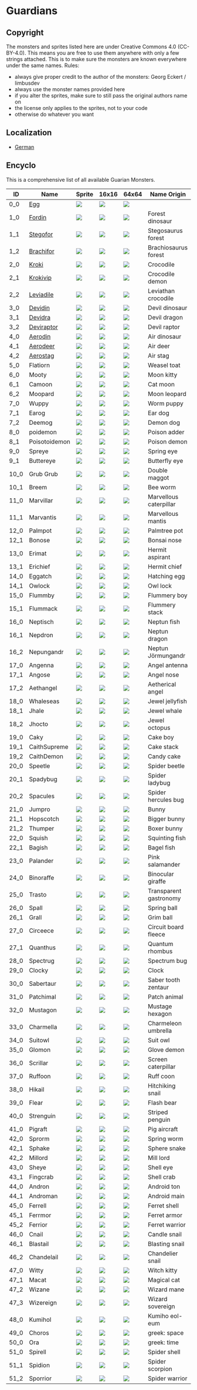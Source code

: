 # Guardians

## Copyright

The monsters and sprites listed here are under Creative Commons 4.0 (CC-BY-4.0). This means you are free to use them anywhere with only a few strings attached. This is to make sure the monsters are known everywhere under the same names. Rules:

* always give proper credit to the author of the monsters: Georg Eckert / limbusdev
* always use the monster names provided here
* if you alter the sprites, make sure to still pass the original authors name on
* the license only applies to the sprites, not to your code
* otherwise do whatever you want

## Localization

* [German](./Guardians_DE.md)

## Encyclo

This is a comprehensive list of all available Guarian Monsters.

|ID         |Name                               |Sprite                 |16x16                          |64x64                  |Name Origin            |
|-----------|-----------------------------------|-----------------------|-------------------------------|-----------------------|-----------------------|
|0_0        |[Egg](./encyclo/0_0_Egg.md)        |![](./128x128/0_0.png) |![](./animation_16x16/0_0.gif) |![](./64x64/0_0.png)   |                       |
|1_0        |[Fordin](./encyclo/1.md)           |![](./128x128/1_0.png) |![](./animation_16x16/1_0.gif) |![](./64x64/1_0.png)   |Forest dinosaur        |
|1_1        |[Stegofor](./encyclo/1.md)         |![](./128x128/1_1.png) |![](./16x16/1_1.png)           |![](./64x64/1_1.png)   |Stegosaurus forest     |
|1_2        |[Brachifor](./encyclo/1.md)        |![](./128x128/1_2.png) |![](./16x16/1_2.png)           |![](./64x64/1_2.png)   |Brachiosaurus forest   |
|2_0        |[Kroki](./encyclo/2.md)            |![](./128x128/2_0.png) |![](./16x16/2_0.png)           |![](./64x64/2_0.png)   |Crocodile              |
|2_1        |[Krokivip](./encyclo/2.md)         |![](./128x128/2_1.png) |![](./16x16/2_1.png)           |![](./64x64/2_1.png)   |Crocodile demon        |
|2_2        |[Leviadile](./encyclo/2.md)        |![](./128x128/2_2.png) |![](./16x16/2_2.png)           |![](./64x64/0_0.png)   |Leviathan crocodile    |
|3_0        |[Devidin](./encyclo/3.md)          |![](./128x128/3_0.png) |![](./16x16/3_0.png)           |![](./64x64/0_0.png)   |Devil dinosaur         |
|3_1        |[Devidra](./encyclo/3.md)          |![](./128x128/3_1.png) |![](./16x16/3_1.png)           |![](./64x64/0_0.png)   |Devil dragon           |
|3_2        |[Deviraptor](./encyclo/3.md)       |![](./128x128/3_2.png) |![](./16x16/3_2.png)           |![](./64x64/0_0.png)   |Devil raptor           |
|4_0        |[Aerodin](./encyclo/4.md)          |![](./128x128/4_0.png) |![](./16x16/4_0.png)           |![](./64x64/0_0.png)   |Air dinosaur           |
|4_1        |[Aerodeer](./encyclo/4.md)         |![](./128x128/4_1.png) |![](./16x16/4_1.png)           |![](./64x64/0_0.png)   |Air deer               |
|4_2        |[Aerostag](./encyclo/4.md)         |![](./128x128/4_2.png) |![](./16x16/4_2.png)           |![](./64x64/0_0.png)   |Air stag               |
|5_0        |Flatiorn                           |![](./128x128/5_0.png) |![](./16x16/5_0.png)           |![](./64x64/0_0.png)   |Weasel toat            |
|6_0        |Mooty                              |![](./128x128/6_0.png) |![](./16x16/6_0.png)           |![](./64x64/0_0.png)   |Moon kitty             |
|6_1        |Camoon                             |![](./128x128/6_1.png) |![](./16x16/6_1.png)           |![](./64x64/0_0.png)   |Cat moon               |
|6_2        |Moopard                            |![](./128x128/6_2.png) |![](./16x16/6_2.png)           |![](./64x64/0_0.png)   |Moon leopard           |
|7_0        |Wuppy                              |![](./128x128/7_0.png) |![](./16x16/7_0.png)           |![](./64x64/0_0.png)   |Worm puppy             |
|7_1        |Earog                              |![](./128x128/7_1.png) |![](./16x16/7_1.png)           |![](./64x64/0_0.png)   |Ear dog                |
|7_2        |Deemog                             |![](./128x128/7_2.png) |![](./16x16/7_2.png)           |![](./64x64/0_0.png)   |Demon dog              |
|8_0        |poidemon                            |![](./128x128/8_0.png) |![](./16x16/8_0.png)           |![](./64x64/0_0.png)   |Poison adder            |
|8_1        |Poisotoidemon                             |![](./128x128/8_1.png) |![](./16x16/8_1.png)           |![](./64x64/0_0.png)   |Poison demon            |
|9_0        |Spreye                             |![](./128x128/9_0.png) |![](./16x16/9_0.png)           |![](./64x64/0_0.png)   |Spring eye             |
|9_1        |Buttereye                          |![](./128x128/9_1.png) |![](./16x16/9_1.png)           |![](./64x64/0_0.png)   |Butterfly eye          |
|10_0       |Grub Grub                             |![](./128x128/10_0.png)|![](./16x16/10_0.png)          |![](./64x64/0_0.png)   |Double maggot          |
|10_1       |Breem                              |![](./128x128/10_1.png)|![](./16x16/10_1.png)          |![](./64x64/0_0.png)   |Bee worm               |
|11_0       |Marvillar                          |![](./128x128/11_0.png)|![](./16x16/11_0.png)          |![](./64x64/0_0.png)   |Marvellous caterpillar |
|11_1       |Marvantis                          |![](./128x128/11_1.png)|![](./16x16/11_1.png)          |![](./64x64/0_0.png)   |Marvellous mantis      |
|12_0       |Palmpot                            |![](./128x128/12_0.png)|![](./16x16/12_0.png)          |![](./64x64/0_0.png)   |Palmtree pot           |
|12_1       |Bonose                             |![](./128x128/12_1.png)|![](./16x16/12_1.png)          |![](./64x64/0_0.png)   |Bonsai nose            |
|13_0       |Erimat                             |![](./128x128/13_0.png)|![](./16x16/13_0.png)          |![](./64x64/0_0.png)   |Hermit aspirant        |
|13_1       |Erichief                           |![](./128x128/13_1.png)|![](./16x16/13_1.png)          |![](./64x64/0_0.png)   |Hermit chief           |
|14_0       |Eggatch                            |![](./128x128/14_0.png)|![](./16x16/14_0.png)          |![](./64x64/0_0.png)   |Hatching egg           |
|14_1       |Owlock                             |![](./128x128/14_1.png)|![](./16x16/14_1.png)          |![](./64x64/0_0.png)   |Owl lock               |
|15_0       |Flummby                            |![](./128x128/15_0.png)|![](./16x16/15_0.png)          |![](./64x64/0_0.png)   |Flummery boy           |
|15_1       |Flummack                           |![](./128x128/15_1.png)|![](./16x16/15_1.png)          |![](./64x64/0_0.png)   |Flummery stack         |
|16_0       |Neptisch                           |![](./128x128/16_0.png)|![](./16x16/16_0.png)          |![](./64x64/0_0.png)   |Neptun fish            |
|16_1       |Nepdron                            |![](./128x128/16_1.png)|![](./16x16/16_1.png)          |![](./64x64/0_0.png)   |Neptun dragon          |
|16_2       |Nepungandr                         |![](./128x128/16_2.png)|![](./16x16/16_2.png)          |![](./64x64/0_0.png)   |Neptun Jörmungandr     |
|17_0       |Angenna                            |![](./128x128/17_0.png)|![](./16x16/17_0.png)          |![](./64x64/0_0.png)   |Angel antenna          |
|17_1       |Angose                             |![](./128x128/17_1.png)|![](./16x16/17_1.png)          |![](./64x64/0_0.png)   |Angel nose             |
|17_2       |Aethangel                          |![](./128x128/17_2.png)|![](./16x16/17_2.png)          |![](./64x64/0_0.png)   |Aetherical angel       |
|18_0       |Whaleseas                             |![](./128x128/18_0.png)|![](./16x16/18_0.png)          |![](./64x64/0_0.png)   |Jewel jellyfish        |
|18_1       |Jhale                              |![](./128x128/18_1.png)|![](./16x16/18_1.png)          |![](./64x64/0_0.png)   |Jewel whale            |
|18_2       |Jhocto                             |![](./128x128/18_2.png)|![](./16x16/18_2.png)          |![](./64x64/0_0.png)   |Jewel octopus          |
|19_0       |Caky                               |![](./128x128/19_0.png)|![](./16x16/19_0.png)          |![](./64x64/0_0.png)   |Cake boy               |
|19_1       |CaithSupreme                              |![](./128x128/19_1.png)|![](./16x16/19_1.png)          |![](./64x64/0_0.png)   |Cake stack             |
|19_2       |CaithDemon                            |![](./128x128/19_2.png)|![](./16x16/19_2.png)          |![](./64x64/0_0.png)   |Candy cake             |
|20_0       |Speetle                            |![](./128x128/20_0.png)|![](./16x16/20_0.png)          |![](./64x64/0_0.png)   |Spider beetle          |
|20_1       |Spadybug                           |![](./128x128/20_1.png)|![](./16x16/20_1.png)          |![](./64x64/0_0.png)   |Spider ladybug         |
|20_2       |Spacules                           |![](./128x128/20_2.png)|![](./16x16/20_2.png)          |![](./64x64/0_0.png)   |Spider hercules bug    |
|21_0       |Jumpro                              |![](./128x128/21_0.png)|![](./16x16/21_0.png)          |![](./64x64/0_0.png)   |Bunny                  |
|21_1       |Hopscotch                            |![](./128x128/21_1.png)|![](./16x16/21_1.png)          |![](./64x64/0_0.png)   |Bigger bunny           |
|21_2       |Thumper                            |![](./128x128/21_2.png)|![](./16x16/21_2.png)          |![](./64x64/0_0.png)   |Boxer bunny            |
|22_0       |Squish                             |![](./128x128/22_0.png)|![](./16x16/22_0.png)          |![](./64x64/0_0.png)   |Squinting fish         |
|22_1       |Bagish                             |![](./128x128/22_1.png)|![](./16x16/22_1.png)          |![](./64x64/0_0.png)   |Bagel fish             |
|23_0       |Palander                           |![](./128x128/23_0.png)|![](./16x16/23_0.png)          |![](./64x64/0_0.png)   |Pink salamander        |
|24_0       |Binoraffe                          |![](./128x128/24_0.png)|![](./16x16/24_0.png)          |![](./64x64/0_0.png)   |Binocular giraffe      |
|25_0       |Trasto                             |![](./128x128/25_0.png)|![](./16x16/25_0.png)          |![](./64x64/0_0.png)   |Transparent gastronomy |
|26_0       |Spall                              |![](./128x128/26_0.png)|![](./16x16/26_0.png)          |![](./64x64/0_0.png)   |Spring ball            |
|26_1       |Grall                              |![](./128x128/26_1.png)|![](./16x16/26_1.png)          |![](./64x64/0_0.png)   |Grim ball              |
|27_0       |Circeece                           |![](./128x128/27_0.png)|![](./16x16/27_0.png)          |![](./64x64/0_0.png)   |Circuit board fleece   |
|27_1       |Quanthus                           |![](./128x128/27_1.png)|![](./16x16/27_1.png)          |![](./64x64/0_0.png)   |Quantum rhombus        |
|28_0       |Spectrug                           |![](./128x128/28_0.png)|![](./16x16/28_0.png)          |![](./64x64/0_0.png)   |Spectrum bug           |
|29_0       |Clocky                             |![](./128x128/29_0.png)|![](./16x16/29_0.png)          |![](./64x64/0_0.png)   |Clock                  |
|30_0       |Sabertaur                          |![](./128x128/30_0.png)|![](./16x16/30_0.png)          |![](./64x64/0_0.png)   |Saber tooth zentaur    |
|31_0       |Patchimal                          |![](./128x128/31_0.png)|![](./16x16/31_0.png)          |![](./64x64/0_0.png)   |Patch animal           |
|32_0       |Mustagon                           |![](./128x128/32_0.png)|![](./16x16/32_0.png)          |![](./64x64/0_0.png)   |Mustage hexagon        |
|33_0       |Charmella                          |![](./128x128/33_0.png)|![](./16x16/33_0.png)          |![](./64x64/0_0.png)   |Charmeleon umbrella    |
|34_0       |Suitowl                            |![](./128x128/34_0.png)|![](./16x16/34_0.png)          |![](./64x64/0_0.png)   |Suit owl               |
|35_0       |Glomon                             |![](./128x128/35_0.png)|![](./16x16/35_0.png)          |![](./64x64/0_0.png)   |Glove demon            |
|36_0       |Scrillar                           |![](./128x128/36_0.png)|![](./16x16/36_0.png)          |![](./64x64/0_0.png)   |Screen caterpillar     |
|37_0       |Ruffoon                            |![](./128x128/37_0.png)|![](./16x16/37_0.png)          |![](./64x64/0_0.png)   |Ruff coon              |
|38_0       |Hikail                             |![](./128x128/38_0.png)|![](./16x16/38_0.png)          |![](./64x64/0_0.png)   |Hitchiking snail       |
|39_0       |Flear                              |![](./128x128/39_0.png)|![](./16x16/39_0.png)          |![](./64x64/0_0.png)   |Flash bear             |
|40_0       |Strenguin                          |![](./128x128/40_0.png)|![](./16x16/40_0.png)          |![](./64x64/0_0.png)   |Striped penguin        |
|41_0       |Pigraft                            |![](./128x128/41_0.png)|![](./16x16/41_0.png)          |![](./64x64/0_0.png)   |Pig aircraft           |
|42_0       |Sprorm                             |![](./128x128/42_0.png)|![](./16x16/42_0.png)          |![](./64x64/0_0.png)   |Spring worm            |
|42_1       |Sphake                             |![](./128x128/42_1.png)|![](./16x16/42_1.png)          |![](./64x64/0_0.png)   |Sphere snake           |
|42_2       |Millord                            |![](./128x128/42_2.png)|![](./16x16/42_2.png)          |![](./64x64/0_0.png)   |Mill lord              |
|43_0       |Sheye                              |![](./128x128/43_0.png)|![](./16x16/43_0.png)          |![](./64x64/0_0.png)   |Shell eye              |
|43_1       |Fingcrab                           |![](./128x128/43_1.png)|![](./16x16/43_1.png)          |![](./64x64/0_0.png)   |Shell crab             |
|44_0       |Andron                             |![](./128x128/44_0.png)|![](./16x16/44_0.png)          |![](./64x64/0_0.png)   |Android ton            |
|44_1       |Androman                           |![](./128x128/44_1.png)|![](./16x16/44_1.png)          |![](./64x64/0_0.png)   |Android main           |
|45_0       |Ferrell                            |![](./128x128/45_0.png)|![](./16x16/45_0.png)          |![](./64x64/0_0.png)   |Ferret shell           |
|45_1       |Ferrmor                            |![](./128x128/45_1.png)|![](./16x16/45_1.png)          |![](./64x64/0_0.png)   |Ferret armor           |
|45_2       |Ferrior                            |![](./128x128/45_2.png)|![](./16x16/45_2.png)          |![](./64x64/0_0.png)   |Ferret warrior         |
|46_0       |Cnail                              |![](./128x128/46_0.png)|![](./16x16/46_0.png)          |![](./64x64/0_0.png)   |Candle snail           |
|46_1       |Blastail                           |![](./128x128/46_1.png)|![](./16x16/46_1.png)          |![](./64x64/0_0.png)   |Blasting snail         |
|46_2       |Chandelail                         |![](./128x128/46_2.png)|![](./16x16/46_2.png)          |![](./64x64/0_0.png)   |Chandelier snail       |
|47_0       |Witty                              |![](./128x128/47_0.png)|![](./16x16/47_0.png)          |![](./64x64/0_0.png)   |Witch kitty            |
|47_1       |Macat                              |![](./128x128/47_1.png)|![](./16x16/47_1.png)          |![](./64x64/0_0.png)   |Magical cat            |
|47_2       |Wizane                             |![](./128x128/47_2.png)|![](./16x16/47_2.png)          |![](./64x64/0_0.png)   |Wizard mane            |
|47_3       |Wizereign                          |![](./128x128/47_3.png)|![](./16x16/47_3.png)          |![](./64x64/0_0.png)   |Wizard sovereign       |
|48_0       |Kumihol                            |![](./128x128/48_0.png)|![](./16x16/48_0.png)          |![](./64x64/0_0.png)   |Kumiho eol-eum         |
|49_0       |Choros                             |![](./128x128/49_0.png)|![](./16x16/49_0.png)          |![](./64x64/0_0.png)   |greek: space           |
|50_0       |Ora                                |![](./128x128/50_0.png)|![](./16x16/50_0.png)          |![](./64x64/0_0.png)   |greek: time            |
|51_0       |Spirell                            |![](./128x128/51_0.png)|![](./16x16/51_0.png)          |![](./64x64/0_0.png)   |Spider shell           |
|51_1       |Spidion                            |![](./128x128/51_1.png)|![](./animation_16x16/51_1.gif)|![](./64x64/0_0.png)   |Spider scorpion        |
|51_2       |Sporrior                           |![](./128x128/51_2.png)|![](./animation_16x16/51_2.gif)|![](./64x64/0_0.png)   |Spider warrior         |






























